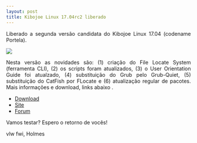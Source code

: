 ```yaml
---
layout: post
title: Kibojoe Linux 17.04rc2 liberado 
---
```


<p style="text-align: justify;">Liberado a segunda versão candidata do Kibojoe Linux 17.04 (codename Portela).</p>

<img src="http://www.auplod.com/u/oaudlp9608b.png">

<p style="text-align: justify;">Nesta versão as novidades são: (1) criação do File Locate System (ferramenta CLI), (2) os scripts foram atualizados, (3) o User Orientation Guide foi atualzado, (4) substituição do Grub pelo Grub-Quiet, (5) substituição do CatFish por FLocate e (6) atualização regular de pacotes. Mais informações e download, links abaixo .</p>

* [Download](http://kibojoe.org/download.html)
* [Site](http://kibojoe.org)
* [Forum](http://forum.kibojoe.org)

<p style="text-align: justify;">Vamos testar? Espero o retorno de vocês!</p>

vlw fwi, Holmes
